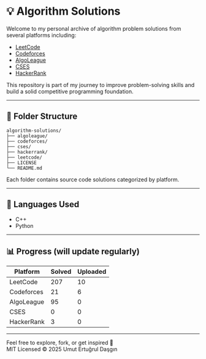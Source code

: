 # 💡 Algorithm Solutions

Welcome to my personal archive of algorithm problem solutions from several platforms including:

- [LeetCode](https://leetcode.com/u/umutertugrul/)
- [Codeforces](https://codeforces.com/profile/umutertugrul)
- [AlgoLeague](https://www.algoleague.com/profile/ertugrul/overview)
- [CSES](https://cses.fi/user/320562)
- [HackerRank](https://www.hackerrank.com/profile/ertugruldasgin)

This repository is part of my journey to improve problem-solving skills and build a solid competitive programming foundation.

---

## 📁 Folder Structure


```
algorithm-solutions/
├── algoleague/
├── codeforces/
├── cses/
├── hackerrank/
├── leetcode/
├── LICENSE
└── README.md
```

Each folder contains source code solutions categorized by platform.

---

## 🚀 Languages Used

- C++
- Python

---

## 📊 Progress (will update regularly)

| Platform     | Solved | Uploaded |
|--------------|--------|----------|
| LeetCode     | 207    | 10       |
| Codeforces   | 21     | 6        |
| AlgoLeague   | 95     | 0        |
| CSES         | 0      | 0        |
| HackerRank   | 3      | 0        |


---

Feel free to explore, fork, or get inspired 🚀  
MIT Licensed © 2025 Umut Ertuğrul Daşgın
